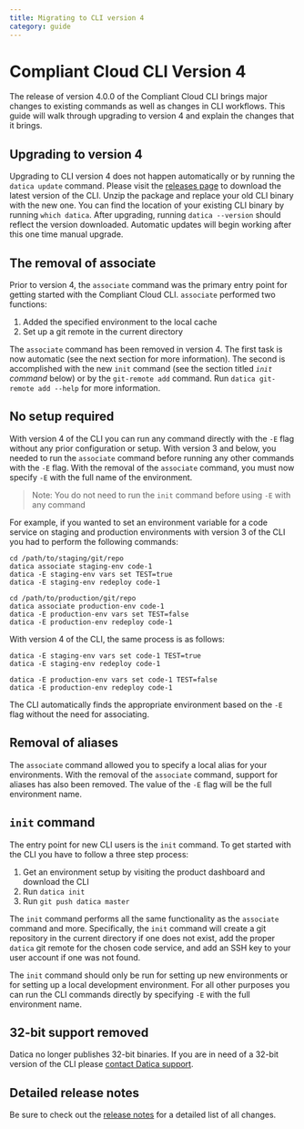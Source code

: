 ```yaml
---
title: Migrating to CLI version 4
category: guide
---
```


# Compliant Cloud CLI Version 4

The release of version 4.0.0 of the Compliant Cloud CLI brings major changes to existing commands as well as changes in CLI workflows. This guide will walk through upgrading to version 4 and explain the changes that it brings.

## Upgrading to version 4

Upgrading to CLI version 4 does not happen automatically or by running the `datica update` command. Please visit the [releases page](https://github.com/daticahealth/cli/releases) to download the latest version of the CLI. Unzip the package and replace your old CLI binary with the new one. You can find the location of your existing CLI binary by running `which datica`. After upgrading, running `datica --version` should reflect the version downloaded. Automatic updates will begin working after this one time manual upgrade.

## The removal of associate

Prior to version 4, the `associate` command was the primary entry point for getting started with the Compliant Cloud CLI. `associate` performed two functions:

1. Added the specified environment to the local cache
1. Set up a git remote in the current directory

The `associate` command has been removed in version 4. The first task is now automatic (see the next section for more information). The second is accomplished with the new `init` command (see the section titled _`init` command_ below) or by the `git-remote add` command. Run `datica git-remote add --help` for more information.

## No setup required

With version 4 of the CLI you can run any command directly with the `-E` flag without any prior configuration or setup. With version 3 and below, you needed to run the `associate` command before running any other commands with the `-E` flag. With the removal of the `associate` command, you must now specify `-E` with the full name of the environment.

> Note: You do not need to run the `init` command before using `-E` with any command

For example, if you wanted to set an environment variable for a code service on staging and production environments with version 3 of the CLI you had to perform the following commands:

```
cd /path/to/staging/git/repo
datica associate staging-env code-1
datica -E staging-env vars set TEST=true
datica -E staging-env redeploy code-1

cd /path/to/production/git/repo
datica associate production-env code-1
datica -E production-env vars set TEST=false
datica -E production-env redeploy code-1
```

With version 4 of the CLI, the same process is as follows:

```
datica -E staging-env vars set code-1 TEST=true
datica -E staging-env redeploy code-1

datica -E production-env vars set code-1 TEST=false
datica -E production-env redeploy code-1
```

The CLI automatically finds the appropriate environment based on the `-E` flag without the need for associating.

## Removal of aliases

The `associate` command allowed you to specify a local alias for your environments. With the removal of the `associate` command, support for aliases has also been removed. The value of the `-E` flag will be the full environment name.

## `init` command

The entry point for new CLI users is the `init` command. To get started with the CLI you have to follow a three step process:

1. Get an environment setup by visiting the product dashboard and download the CLI
1. Run `datica init`
1. Run `git push datica master`

The `init` command performs all the same functionality as the `associate` command and more. Specifically, the `init` command will create a git repository in the current directory if one does not exist, add the proper `datica` git remote for the chosen code service, and add an SSH key to your user account if one was not found.

The `init` command should only be run for setting up new environments or for setting up a local development environment. For all other purposes you can run the CLI commands directly by specifying `-E` with the full environment name.

## 32-bit support removed

Datica no longer publishes 32-bit binaries. If you are in need of a 32-bit version of the CLI please [contact Datica support](https://datica.com/support).

## Detailed release notes

Be sure to check out the [release notes](https://github.com/daticahealth/cli/releases/tag/4.0.0) for a detailed list of all changes.
